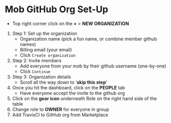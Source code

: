 # Mob GitHub Org Set-Up 
* Top right corner click on the **+** > **NEW ORGANIZATION**
1. Step 1: Set up the organization
    * Organization name (pick a fun name, or combine member github names)
    * Billing email (your email)
    * Click `Create organization`
1. Step 2: Invite members
    * Add everyone from your mob by their github username (one-by-one)
    * Click `Continue`
1. Step 3: Organization details
    * Scroll all the way down to ‘**skip this step**’
1. Once you hit the dashboard, click on the **PEOPLE** tab
    * Have everyone accept the invite to the github org 
1. Click on the **gear icon** underneath Role on the right hand side of the table
1. Change role to **OWNER** for everyone in group
1. Add TravisCI to GitHub org from Marketplace
